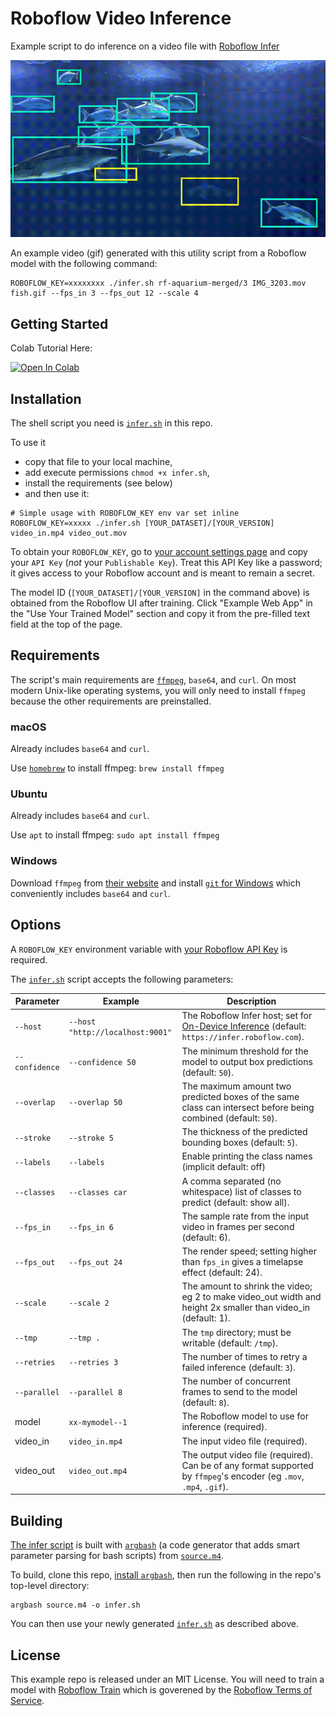 # Roboflow Video Inference
Example script to do inference on a video file with
[Roboflow Infer](https://docs.roboflow.com/inference/hosted-api)

![Example Output](fish.gif)

An example video (gif) generated with this utility script from a Roboflow model
with the following command:

```
ROBOFLOW_KEY=xxxxxxxx ./infer.sh rf-aquarium-merged/3 IMG_3203.mov fish.gif --fps_in 3 --fps_out 12 --scale 4
```
## Getting Started

Colab Tutorial Here:

<a href="https://colab.research.google.com/drive/1XiC6vihCXzCeCpwk9vVi38l4cIIVdwCx?usp=sharing"><img src="https://colab.research.google.com/assets/colab-badge.svg" alt="Open In Colab"></a>

## Installation

The shell script you need is [`infer.sh`](infer.sh) in this repo.

To use it
* copy that file to your local machine,
* add execute permissions `chmod +x infer.sh`,
* install the requirements (see below)
* and then use it:

```
# Simple usage with ROBOFLOW_KEY env var set inline
ROBOFLOW_KEY=xxxxx ./infer.sh [YOUR_DATASET]/[YOUR_VERSION] video_in.mp4 video_out.mov
```

To obtain your `ROBOFLOW_KEY`, go to
[your account settings page](https://app.roboflow.com/account/api) and copy
your `API Key` (*not* your `Publishable Key`). Treat this API Key like a password;
it gives access to your Roboflow account and is meant to remain a secret.

The model ID (`[YOUR_DATASET]/[YOUR_VERSION]` in the command above) is obtained from the Roboflow
UI after training. Click "Example Web App" in the "Use Your Trained Model" section
and copy it from the pre-filled text field at the top of the page.

## Requirements

The script's main requirements are [`ffmpeg`](https://www.ffmpeg.org/),
`base64`, and `curl`. On most modern Unix-like operating systems, you will only
need to install `ffmpeg` because the other requirements are preinstalled.

### macOS

Already includes `base64` and `curl`.

Use [`homebrew`](https://brew.sh/) to install ffmpeg: `brew install ffmpeg`

### Ubuntu

Already includes `base64` and `curl`.

Use `apt` to install ffmpeg: `sudo apt install ffmpeg`

### Windows

Download `ffmpeg` from [their website](https://www.ffmpeg.org/download.html) and
install [`git` for Windows](https://git-scm.com/downloads) which conveniently
includes `base64` and `curl`.

## Options

A `ROBOFLOW_KEY` environment variable with
[your Roboflow API Key](https://app.roboflow.com/account/api)
is required.

The [`infer.sh`](infer.sh) script accepts the following parameters:

| Parameter       | Example                          | Description
|    ---          |   ---                            |     ---
| `--host`        | `--host "http://localhost:9001"` | The Roboflow Infer host; set for [On-Device Inference](https://docs.roboflow.com/inference/nvidia-jetson) (default: `https://infer.roboflow.com`).
| `--confidence`  | `--confidence 50`                | The minimum threshold for the model to output box predictions (default: `50`).
| `--overlap`     | `--overlap 50`                   | The maximum amount two predicted boxes of the same class can intersect before being combined (default: `50`).
| `--stroke`      | `--stroke 5`                     | The thickness of the predicted bounding boxes (default: `5`).
| `--labels`      | `--labels`                       | Enable printing the class names (implicit default: off)
| `--classes`     | `--classes car`                  | A comma separated (no whitespace) list of classes to predict (default: show all).
| `--fps_in`      | `--fps_in 6`                     | The sample rate from the input video in frames per second (default: 6).
| `--fps_out`     | `--fps_out 24`                   | The render speed; setting higher than `fps_in` gives a timelapse effect (default: 24).
| `--scale`       | `--scale 2`                      | The amount to shrink the video; eg 2 to make video_out width and height 2x smaller than video_in (default: 1).
| `--tmp`         | `--tmp .`                        | The `tmp` directory; must be writable (default: `/tmp`).
| `--retries`     | `--retries 3`                    | The number of times to retry a failed inference (default: `3`).
| `--parallel`    | `--parallel 8`                   | The number of concurrent frames to send to the model (default: `8`).
| model           | `xx-mymodel--1`                  | The Roboflow model to use for inference (required).
| video_in        | `video_in.mp4`                   | The input video file (required).
| video_out       | `video_out.mp4`                  | The output video file (required). Can be of any format supported by `ffmpeg`'s encoder (eg `.mov`, `.mp4`, `.gif`).

## Building

[The infer script](infer.sh) is built with [`argbash`](https://argbash.io)
(a code generator that adds smart parameter parsing for bash scripts)
from [`source.m4`](source.m4).

To build, clone this repo, [install `argbash`](https://argbash.readthedocs.io/en/stable/install.html),
then run the following in the repo's top-level directory:

```
argbash source.m4 -o infer.sh
```

You can then use your newly generated [`infer.sh`](infer.sh) as described above.

## License

This example repo is released under an MIT License. You will need to train a model
with [Roboflow Train](https://docs.roboflow.com/train) which is goverened by
the [Roboflow Terms of Service](https://roboflow.com/terms).
